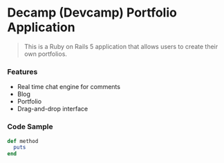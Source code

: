 # Decamp (Devcamp) Portfolio Application

> This is a Ruby on Rails 5 application that allows users to create their own portfolios.

### Features

- Real time chat engine for comments
- Blog
- Portfolio
- Drag-and-drop interface

### Code Sample

```ruby
def method
  puts
end
```
